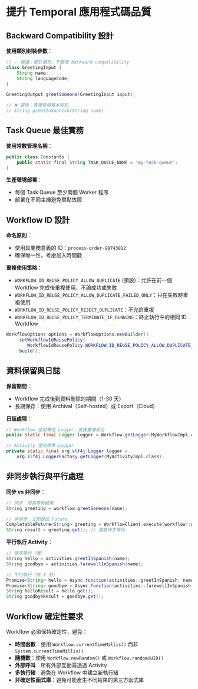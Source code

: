 # 提升 Temporal 應用程式碼品質

## Backward Compatibility 設計

**使用類別封裝參數**：
```java
// ✅ 建議：便於擴充，不破壞 backward compatibility
class GreetingInput {
    String name;
    String languageCode;
}

GreetingOutput greetSomeone(GreetingInput input);

// ❌ 避免：直接使用基本型別
// String greetInSpanish(String name)
```

## Task Queue 最佳實務

**使用常數管理名稱**：

```java
public class Constants {
    public static final String TASK_QUEUE_NAME = "my-task-queue";
}
```

**生產環境部署**：

- 每個 Task Queue 至少兩個 Worker 程序
- 部署在不同主機避免單點故障

## Workflow ID 設計

**命名原則**：

- 使用具業務意義的 ID：`process-order-90743812`
- 確保唯一性，考慮加入時間戳

**重複使用策略**：

- `WORKFLOW_ID_REUSE_POLICY_ALLOW_DUPLICATE` (預設)：允許在前一個 Workflow 完成後重複使用，不論成功或失敗
- `WORKFLOW_ID_REUSE_POLICY_ALLOW_DUPLICATE_FAILED_ONLY`：只在失敗時重複使用
- `WORKFLOW_ID_REUSE_POLICY_REJECT_DUPLICATE`：不允許重複
- `WORKFLOW_ID_REUSE_POLICY_TERMINATE_IF_RUNNING`：終止執行中的相同 ID Workflow

```java
WorkflowOptions options = WorkflowOptions.newBuilder()
    .setWorkflowIdReusePolicy(
        WorkflowIdReusePolicy.WORKFLOW_ID_REUSE_POLICY_ALLOW_DUPLICATE_FAILED_ONLY)
    .build();
```

## 資料保留與日誌

**保留期間**：

- Workflow 完成後到資料刪除的期間（1-30 天）
- 長期保存：使用 Archival（Self-hosted）或 Export（Cloud）

**日誌處理**：

```java
// Workflow 使用專用 Logger，支援重播安全
public static final Logger logger = Workflow.getLogger(MyWorkflowImpl.class);

// Activity 使用標準 Logger
private static final org.slf4j.Logger logger =
    org.slf4j.LoggerFactory.getLogger(MyActivityImpl.class);
```

## 非同步執行與平行處理

**同步 vs 非同步**：

```java
// 同步：阻塞等待結果
String greeting = workflow.greetSomeone(name);

// 非同步：立即返回 Future
CompletableFuture<String> greeting = WorkflowClient.execute(workflow::greetSomeone, "World");
String result = greeting.get(); // 需要時才等待
```

**平行執行 Activity**：

```java
// 循序執行（慢）
String hello = activities.greetInSpanish(name);
String goodbye = activities.farewellInSpanish(name);

// 平行執行（快 3 倍）
Promise<String> hello = Async.function(activities::greetInSpanish, name);
Promise<String> goodbye = Async.function(activities::farewellInSpanish, name);
String helloResult = hello.get();
String goodbyeResult = goodbye.get();
```

## Workflow 確定性要求

Workflow 必須保持確定性，避免：

- **時間函數**：使用 `Workflow.currentTimeMillis()` 而非 `System.currentTimeMillis()`
- **隨機數**：使用 `Workflow.newRandom()` 或 `Workflow.randomUUID()`
- **外部呼叫**：所有外部互動需透過 Activity
- **多執行緒**：避免在 Workflow 中建立新執行緒
- **非確定性函式庫**：避免可能產生不同結果的第三方函式庫

